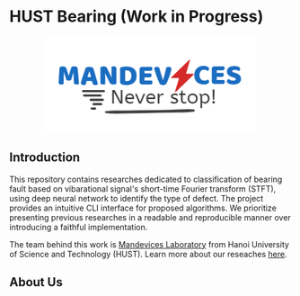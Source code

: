 # HUST Bearing (Work in Progress)
<p align="center">
    <img src="assests/mandevices_logo.png" style="width:75%;">
</p>

## Introduction
This repository contains researches dedicated to classification of bearing fault based on vibarational signal's short-time Fourier transform (STFT), using deep neural network to identify the type of defect.
The project provides an intuitive CLI interface for proposed algorithms.
We prioritize presenting previous researches in a readable and reproducible manner over introducing a faithful implementation.

The team behind this work is [Mandevices Laboratory](https://www.facebook.com/mandeviceslaboratory) from Hanoi University of Science and Technology (HUST). Learn more about our reseaches [here](#about-us).
## About Us
